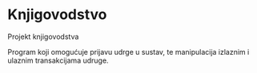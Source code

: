 # Knjigovodstvo
Projekt knjigovodstva

Program koji omogućuje prijavu udrge u sustav, te manipulacija izlaznim i ulaznim transakcijama udruge.
